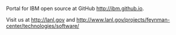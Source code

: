 Portal for IBM open source at GitHub http://ibm.github.io.

Visit us at http://lanl.gov and http://www.lanl.gov/projects/feynman-center/technologies/software/
